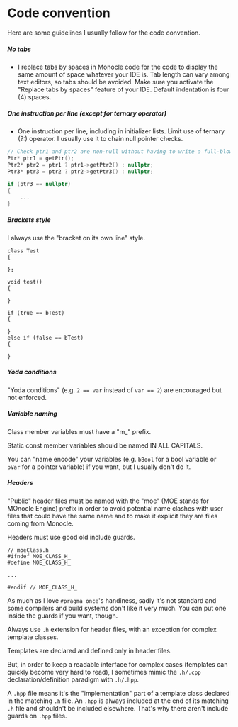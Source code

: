 Code convention
===============

Here are some guidelines I usually follow for the code convention.

##### No tabs
- I replace tabs by spaces in Monocle code for the code to display the same amount of space whatever your IDE is. Tab length can vary among text editors, so tabs should be avoided. Make sure you activate the "Replace tabs by spaces" feature of your IDE.
Default indentation is four (4) spaces.

##### One instruction per line (except for ternary operator)
- One instruction per line, including in initializer lists. Limit use of ternary (?:) operator. I usually use it to chain null pointer checks.

```cpp
// Check ptr1 and ptr2 are non-null without having to write a full-blown if (ptr == nullptr) {...} check
Ptr* ptr1 = getPtr();
Ptr2* ptr2 = ptr1 ? ptr1->getPtr2() : nullptr;
Ptr3* ptr3 = ptr2 ? ptr2->getPtr3() : nullptr;

if (ptr3 == nullptr)
{
	...
}
```

##### Brackets style
I always use the "bracket on its own line" style.

```
class Test
{

};

void test()
{

}

if (true == bTest)
{

}
else if (false == bTest)
{

}
```


##### Yoda conditions
"Yoda conditions" (e.g. `2 == var` instead of `var == 2`) are encouraged but not enforced.


##### Variable naming
Class member variables must have a "m_" prefix.

Static const member variables should be named IN ALL CAPITALS.

You can "name encode" your variables (e.g. `bBool` for a bool variable or `pVar` for a pointer variable) if you want, but I usually don't do it.


##### Headers

"Public" header files must be named with the "moe" (MOE stands for MOnocle Engine) prefix in order to avoid potential name clashes with user files that could have the same name and to make it explicit they are files coming from Monocle.

Headers must use good old include guards.
```
// moeClass.h
#ifndef MOE_CLASS_H_
#define MOE_CLASS_H_

...

#endif // MOE_CLASS_H_
```

As much as I love `#pragma once`'s handiness, sadly it's not standard and some compilers and build systems don't like it very much.
You can put one inside the guards if you want, though.

Always use `.h` extension for header files, with an exception for complex template classes.

Templates are declared and defined only in header files.

But, in order to keep a readable interface for complex cases (templates can quickly become very hard to read), I sometimes mimic the `.h/.cpp` declaration/definition paradigm with `.h/.hpp`.

A `.hpp` file means it's the "implementation" part of a template class declared in the matching `.h` file. An `.hpp` is always included at the end of its matching `.h` file and shouldn't be included elsewhere.
That's why there aren't include guards on `.hpp` files.





